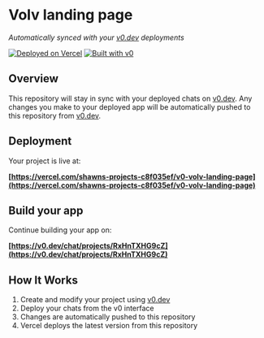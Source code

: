 # Volv landing page

*Automatically synced with your [v0.dev](https://v0.dev) deployments*

[![Deployed on Vercel](https://img.shields.io/badge/Deployed%20on-Vercel-black?style=for-the-badge&logo=vercel)](https://vercel.com/shawns-projects-c8f035ef/v0-volv-landing-page)
[![Built with v0](https://img.shields.io/badge/Built%20with-v0.dev-black?style=for-the-badge)](https://v0.dev/chat/projects/RxHnTXHG9cZ)

## Overview

This repository will stay in sync with your deployed chats on [v0.dev](https://v0.dev).
Any changes you make to your deployed app will be automatically pushed to this repository from [v0.dev](https://v0.dev).

## Deployment

Your project is live at:

**[https://vercel.com/shawns-projects-c8f035ef/v0-volv-landing-page](https://vercel.com/shawns-projects-c8f035ef/v0-volv-landing-page)**

## Build your app

Continue building your app on:

**[https://v0.dev/chat/projects/RxHnTXHG9cZ](https://v0.dev/chat/projects/RxHnTXHG9cZ)**

## How It Works

1. Create and modify your project using [v0.dev](https://v0.dev)
2. Deploy your chats from the v0 interface
3. Changes are automatically pushed to this repository
4. Vercel deploys the latest version from this repository